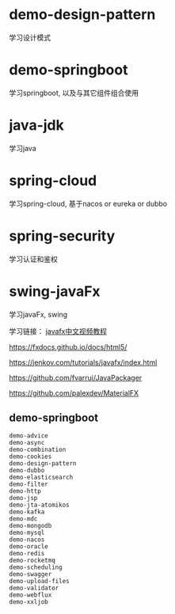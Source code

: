 # demo-design-pattern



学习设计模式



# demo-springboot

学习springboot, 以及与其它组件组合使用



# java-jdk

学习java



# spring-cloud

学习spring-cloud, 基于nacos or eureka or dubbo



# spring-security

学习认证和鉴权



# swing-javaFx

学习javaFx, swing

学习链接： [javafx中文视频教程](https://space.bilibili.com/5096022/channel/collectiondetail?sid=210809)

https://fxdocs.github.io/docs/html5/

https://jenkov.com/tutorials/javafx/index.html

https://github.com/fvarrui/JavaPackager

https://github.com/palexdev/MaterialFX



## demo-springboot

```
demo-advice
demo-async
demo-combination
demo-cookies
demo-design-pattern
demo-dubbo
demo-elasticsearch
demo-filter
demo-http
demo-jsp
demo-jta-atomikos
demo-kafka
demo-mdc
demo-mongodb
demo-mysql
demo-nacos
demo-oracle
demo-redis
demo-rocketmq
demo-scheduling
demo-swagger
demo-upload-files
demo-validator
demo-webflux
demo-xxljob
```

